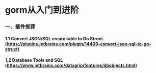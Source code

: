 # gorm从入门到进阶

### 一、插件推荐
#### 1.1 Convert JSON/SQL create table to Go Struct.(https://plugins.jetbrains.com/plugin/14409-convert-json-sql-to-go-struct)
#### 1.2 Database Tools and SQL (https://www.jetbrains.com/datagrip/features/dbobjects.html)